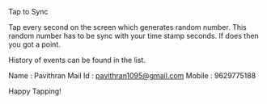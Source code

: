 

Tap to Sync

Tap every second on the screen which generates random number. This random number has to be 
sync with your time stamp seconds. If does then you got a point.

History of events can be found in the list.

Name : Pavithran
Mail Id :  pavithran1095@gmail.com
Mobile : 9629775188

Happy Tapping!
